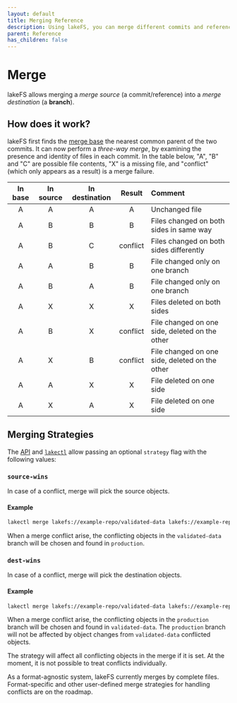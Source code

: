```yaml
---
layout: default
title: Merging Reference
description: Using lakeFS, you can merge different commits and references into a branch. The purpose of this document is to explain how to use this feature.
parent: Reference
has_children: false
---
```


# Merge

lakeFS allows merging a _merge source_ (a commit/reference) into a _merge destination_ (a **branch**). 

## How does it work?

lakeFS first finds the [merge base](https://git-scm.com/docs/git-merge-base#_description) the nearest common parent of the two commits.
It can now perform a _three-way merge_, by examining the presence and identity of files in each commit. In the table
below, "A", "B" and "C" are possible file contents, "X" is a missing file, and "conflict"
(which only appears as a result) is a merge failure.

| **In base** | **In source** | **In destination** | **Result** | **Comment**                                    |
|:-----------:|:-------------:|:------------------:|:----------:|:-----------------------------------------------|
|      A      |       A       |         A          |     A      | Unchanged file                                 |
|      A      |       B       |         B          |     B      | Files changed on both sides in same way        |
|      A      |       B       |         C          |  conflict  | Files changed on both sides differently        |
|      A      |       A       |         B          |     B      | File changed only on one branch                |
|      A      |       B       |         A          |     B      | File changed only on one branch                |
|      A      |       X       |         X          |     X      | Files deleted on both sides                    |
|      A      |       B       |         X          |  conflict  | File changed on one side, deleted on the other |
|      A      |       X       |         B          |  conflict  | File changed on one side, deleted on the other |
|      A      |       A       |         X          |     X      | File deleted on one side                       |
|      A      |       X       |         A          |     X      | File deleted on one side                       |

## Merging Strategies

The [API](./api.md) and [`lakectl`](./commands.md#lakectl-merge) allow passing an optional `strategy` flag with the following values:

### `source-wins`

In case of a conflict, merge will pick the source objects.

#### Example

```bash
lakectl merge lakefs://example-repo/validated-data lakefs://example-repo/production --strategy source-wins
```
When a merge conflict arise, the conflicting objects in the `validated-data` branch will be chosen and found in `production`.

### `dest-wins`

In case of a conflict, merge will pick the destination objects.

#### Example

```bash
lakectl merge lakefs://example-repo/validated-data lakefs://example-repo/production --strategy dest-wins
```
When a merge conflict arise, the conflicting objects in the `production` branch will be chosen and found in `validated-data`. The `production` branch will not be affected by object changes from `validated-data` conflicted objects.

The strategy will affect all conflicting objects in the merge if it is set. At the moment, it is not possible to treat conflicts individually.

As a format-agnostic system, lakeFS currently merges by complete files. Format-specific and
other user-defined merge strategies for handling conflicts are on the roadmap.
